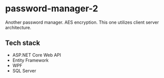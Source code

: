 # password-manager-2

Another password manager. AES encryption. This one utilizes client server architecture. 

## Tech stack
* ASP.NET Core Web API
* Entity Framework
* WPF
* SQL Server
